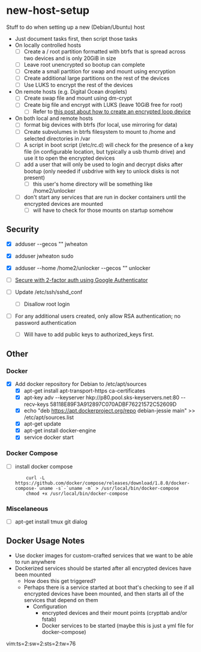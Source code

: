 # new-host-setup
Stuff to do when setting up a new (Debian/Ubuntu) host

- Just document tasks first, then script those tasks
- On locally controlled hosts
  - [ ] Create a / root partition formatted with btrfs that is spread across two
    devices and is only 20GiB in size
  - [ ] Leave root unencrypted so bootup can complete
  - [ ] Create a small partition for swap and mount using encryption
  - [ ] Create additional large partitions on the rest of the devices
  - [ ] Use LUKS to encrypt the rest of the devices
- On remote hosts (e.g. Digital Ocean droplets)
  - [ ] Create swap file and mount using dm-crypt
  - [ ] Create big file and encrypt with LUKS (leave 10GiB free for root)
    - [ ] Refer to [this post about how to create an encrypted loop device][1]
- On both local and remote hosts
  - [ ] format big devices with btrfs (for local, use mirroring for data)
  - [ ] Create subvolumes in btrfs filesystem to mount to /home and selected
    directories in /var
  - [ ] A script in boot script (/etc/rc.d) will check for the presence of a key
    file (in configurable location, but typically a usb thumb drive) and use
    it to open the encrypted devices
  - [ ] add a user that will only be used to login and decrypt disks after
    bootup (only needed if usbdrive with key to unlock disks is not present)
    - [ ] this user's home directory will be something like /home2/unlocker
  - [ ] don't start any services that are run in docker containers until the
    encrypted devices are mounted
    - [ ] will have to check for those mounts on startup somehow

## Security
- [x] adduser --gecos "" jwheaton
- [x] adduser jwheaton sudo
- [x] adduser --home /home2/unlocker --gecos "" unlocker
- [ ] [Secure with 2-factor auth using Google Authenticator][2]

- [ ] Update /etc/ssh/sshd_conf
  - [ ] Disallow root login
- [ ] For any additional users created, only allow RSA authentication; no
  password authentication
  - [ ] Will have to add public keys to authorized_keys first.

## Other
### Docker
- [x] Add docker repository for Debian to /etc/apt/sources
  - [x] apt-get install apt-transport-https ca-certificates
  - [x] apt-key adv --keyserver hkp://p80.pool.sks-keyservers.net:80 --recv-keys 58118E89F3A912897C070ADBF76221572C52609D
  - [x] echo "deb https://apt.dockerproject.org/repo debian-jessie main" >> /etc/apt/sources.list
  - [x] apt-get update
  - [x] apt-get install docker-engine
  - [x] service docker start

### Docker Compose
- [ ] install docker compose

          curl -L https://github.com/docker/compose/releases/download/1.8.0/docker-compose-`uname -s`-`uname -m` > /usr/local/bin/docker-compose
          chmod +x /usr/local/bin/docker-compose

### Miscelaneous
- [ ] apt-get install tmux git dialog

## Docker Usage Notes
- Use docker images for custom-crafted services that we want to be able to run anywhere
- Dockerized services should be started after all encrypted devices have been mounted
  - How does this get triggered?
  - Perhaps there is a service started at boot that's checking to see if all encrypted devices have been mounted, and then starts all of the services that depend on them
    - Configuration
      - encrypted devices and their mount points (crypttab and/or fstab)
      - Docker services to be started (maybe this is just a yml file for docker-compose)

[1]: https://www.digitalocean.com/community/tutorials/how-to-use-dm-crypt-to-create-an-encrypted-volume-on-an-ubuntu-vps
[2]: http://www.howtogeek.com/121650/how-to-secure-ssh-with-google-authenticators-two-factor-authentication/

vim:ts=2:sw=2:sts=2:tw=76
